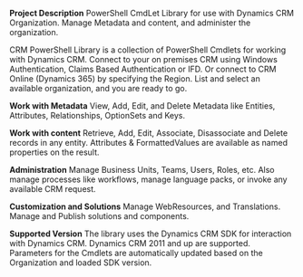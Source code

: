 **Project Description**
PowerShell CmdLet Library for use with Dynamics CRM Organization.
Manage Metadata and content, and administer the organization. 


CRM PowerShell Library is a collection of PowerShell Cmdlets for working with Dynamics CRM. 
Connect to your on premises CRM using Windows Authentication, Claims Based Authentication or IFD. Or connect to CRM Online (Dynamics 365) by specifying the Region. List and select an available organization, and you are ready to go.

**Work with Metadata**
View, Add, Edit, and Delete Metadata like Entities, Attributes, Relationships, OptionSets and Keys.

**Work with content**
Retrieve, Add, Edit, Associate, Disassociate and Delete records in any entity. Attributes & FormattedValues are available as named properties on the result.

**Administration**
Manage Business Units, Teams, Users, Roles, etc. Also manage processes like workflows, manage language packs, or invoke any available CRM request.

**Customization and Solutions**
Manage WebResources, and Translations. Manage and Publish solutions and components.

**Supported Version**
The library uses the Dynamics CRM SDK for interaction with Dynamics CRM. Dynamics CRM 2011 and up are supported.
Parameters for the Cmdlets are automatically updated based on the Organization and loaded SDK version.